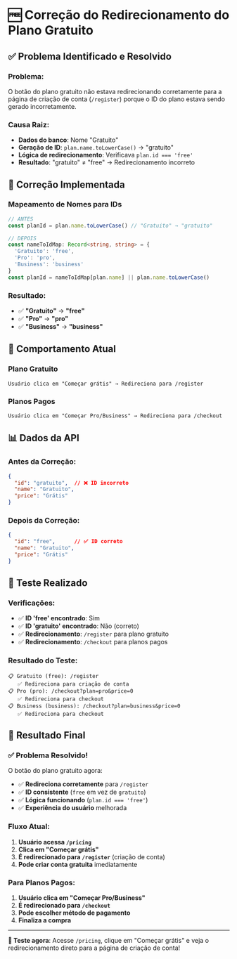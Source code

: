 # 🆓 Correção do Redirecionamento do Plano Gratuito

## ✅ Problema Identificado e Resolvido

### **Problema:**
O botão do plano gratuito não estava redirecionando corretamente para a página de criação de conta (`/register`) porque o ID do plano estava sendo gerado incorretamente.

### **Causa Raiz:**
- **Dados do banco**: Nome "Gratuito" 
- **Geração de ID**: `plan.name.toLowerCase()` → "gratuito"
- **Lógica de redirecionamento**: Verificava `plan.id === 'free'`
- **Resultado**: "gratuito" ≠ "free" → Redirecionamento incorreto

## 🔧 Correção Implementada

### **Mapeamento de Nomes para IDs**
```typescript
// ANTES
const planId = plan.name.toLowerCase() // "Gratuito" → "gratuito"

// DEPOIS
const nameToIdMap: Record<string, string> = {
  'Gratuito': 'free',
  'Pro': 'pro', 
  'Business': 'business'
}
const planId = nameToIdMap[plan.name] || plan.name.toLowerCase()
```

### **Resultado:**
- ✅ **"Gratuito"** → **"free"**
- ✅ **"Pro"** → **"pro"**
- ✅ **"Business"** → **"business"**

## 🎯 Comportamento Atual

### **Plano Gratuito**
```
Usuário clica em "Começar grátis" → Redireciona para /register
```

### **Planos Pagos**
```
Usuário clica em "Começar Pro/Business" → Redireciona para /checkout
```

## 📊 Dados da API

### **Antes da Correção:**
```json
{
  "id": "gratuito",  // ❌ ID incorreto
  "name": "Gratuito",
  "price": "Grátis"
}
```

### **Depois da Correção:**
```json
{
  "id": "free",      // ✅ ID correto
  "name": "Gratuito", 
  "price": "Grátis"
}
```

## 🧪 Teste Realizado

### **Verificações:**
- ✅ **ID 'free' encontrado**: Sim
- ✅ **ID 'gratuito' encontrado**: Não (correto)
- ✅ **Redirecionamento**: `/register` para plano gratuito
- ✅ **Redirecionamento**: `/checkout` para planos pagos

### **Resultado do Teste:**
```
📋 Gratuito (free): /register
   ✅ Redireciona para criação de conta
📋 Pro (pro): /checkout?plan=pro&price=0
   ✅ Redireciona para checkout  
📋 Business (business): /checkout?plan=business&price=0
   ✅ Redireciona para checkout
```

## 🎉 Resultado Final

### **✅ Problema Resolvido!**

O botão do plano gratuito agora:
- ✅ **Redireciona corretamente** para `/register`
- ✅ **ID consistente** (`free` em vez de `gratuito`)
- ✅ **Lógica funcionando** (`plan.id === 'free'`)
- ✅ **Experiência do usuário** melhorada

### **Fluxo Atual:**
1. **Usuário acessa `/pricing`**
2. **Clica em "Começar grátis"**
3. **É redirecionado para `/register`** (criação de conta)
4. **Pode criar conta gratuita** imediatamente

### **Para Planos Pagos:**
1. **Usuário clica em "Começar Pro/Business"**
2. **É redirecionado para `/checkout`**
3. **Pode escolher método de pagamento**
4. **Finaliza a compra**

---

**🚀 Teste agora**: Acesse `/pricing`, clique em "Começar grátis" e veja o redirecionamento direto para a página de criação de conta!

